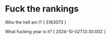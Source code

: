 # Fuck the rankings

Who the hell am I?
{ 5163073 }

What fucking year is it?
[ 2024-10-02T13:30:00Z ]
